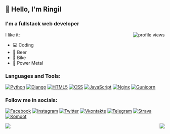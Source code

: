 ## 👋 Hello, I'm Ringil

### I'm a fullstack web developer
<img align="right" alt="profile views" src="https://komarev.com/ghpvc/?username=rin-gil&color=blue">

I like it:
* 💻 Coding
* 🍺 Beer
* 🚴 Bike
* 🤘 Power Metal

### Languages and Tools:
[![Python](https://img.shields.io/badge/-Python-000000?&logo=python)](https://www.python.org)
[![Django](https://img.shields.io/badge/-Django-000000?logo=django)](https://www.djangoproject.com)
[![HTML5](https://img.shields.io/badge/-HTML-000000?logo=html5)](https://html.com/html5/)
[![CSS](https://img.shields.io/badge/-CSS-000000?logo=css3)](https://www.w3.org/Style/CSS/Overview.en.html)
[![JavaScript](https://img.shields.io/badge/-JavaScript-000000?logo=javascript)](https://www.javascript.com)
[![Nginx](https://img.shields.io/badge/-Nginx-000000?logo=nginx)](https://nginx.org)
[![Gunicorn](https://img.shields.io/badge/-Gunicorn-090909?logo=gunicorn)](https://gunicorn.org)

### Follow me in socials:
[![Facebook](https://img.shields.io/badge/-Facebook-000000?logo=facebook)](https://www.facebook.com/o.boiaryntsev)
[![Instagram](https://img.shields.io/badge/-Instagram-000000?logo=instagram)](https://www.instagram.com/o.boiaryntsev/)
[![Twitter](https://img.shields.io/badge/-Twitter-000000?logo=twitter)](https://twitter.com/RingilEndimion)
[![Vkontakte](https://img.shields.io/badge/-VKontakte-000000?logo=vk)](https://vk.com/o.boiaryntsev)
[![Telegram](https://img.shields.io/badge/-Telegram-000000?logo=telegram)](https://t.me/alex_boiyaryntsev)
[![Strava](https://img.shields.io/badge/-Strava-000000?logo=strava)](https://www.strava.com/athletes/ringil)
[![Komoot](https://img.shields.io/badge/-Komoot-000000?logo=komoot)](https://www.komoot.com/user/2452289283956)

<img align="left" src="https://github-readme-stats.vercel.app/api?username=rin-gil&show_icons=true&theme=ayu-mirage&hide_border=true" />

<img align="right" src="https://github-readme-stats.vercel.app/api/top-langs/?username=rin-gil&layout=compact&theme=ayu-mirage&hide_border=true" />  



